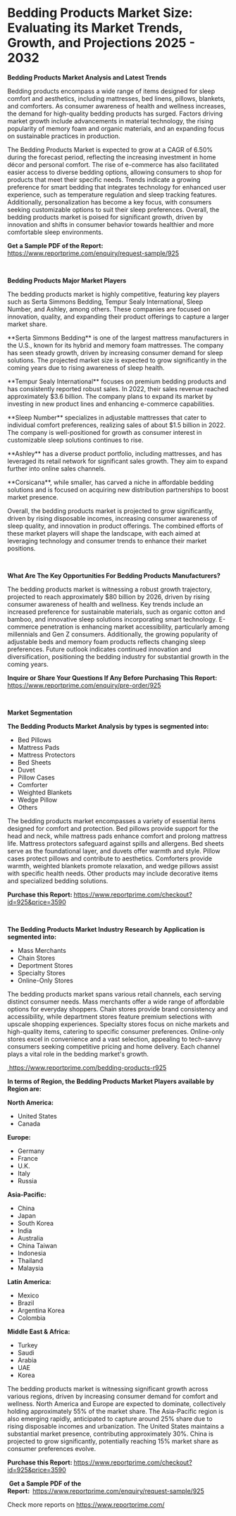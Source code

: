 <p><h1>Bedding Products Market Size: Evaluating its Market Trends, Growth, and Projections 2025 - 2032</h1></p><p><strong>Bedding Products Market Analysis and Latest Trends</strong></p>
<p><p>Bedding products encompass a wide range of items designed for sleep comfort and aesthetics, including mattresses, bed linens, pillows, blankets, and comforters. As consumer awareness of health and wellness increases, the demand for high-quality bedding products has surged. Factors driving market growth include advancements in material technology, the rising popularity of memory foam and organic materials, and an expanding focus on sustainable practices in production.</p><p>The Bedding Products Market is expected to grow at a CAGR of 6.50% during the forecast period, reflecting the increasing investment in home décor and personal comfort. The rise of e-commerce has also facilitated easier access to diverse bedding options, allowing consumers to shop for products that meet their specific needs. Trends indicate a growing preference for smart bedding that integrates technology for enhanced user experience, such as temperature regulation and sleep tracking features. Additionally, personalization has become a key focus, with consumers seeking customizable options to suit their sleep preferences. Overall, the bedding products market is poised for significant growth, driven by innovation and shifts in consumer behavior towards healthier and more comfortable sleep environments.</p></p>
<p><strong>Get a Sample PDF of the Report:&nbsp;</strong> <a href="https://www.reportprime.com/enquiry/request-sample/925?utm_campaign=3307&utm_medium=2&utm_source=Github&utm_content=ia&utm_term=18032025&utm_id=bedding-products">https://www.reportprime.com/enquiry/request-sample/925</a></p>
<p>&nbsp;</p>
<p><strong>Bedding Products Major Market Players</strong></p>
<p><p>The bedding products market is highly competitive, featuring key players such as Serta Simmons Bedding, Tempur Sealy International, Sleep Number, and Ashley, among others. These companies are focused on innovation, quality, and expanding their product offerings to capture a larger market share.</p><p>**Serta Simmons Bedding** is one of the largest mattress manufacturers in the U.S., known for its hybrid and memory foam mattresses. The company has seen steady growth, driven by increasing consumer demand for sleep solutions. The projected market size is expected to grow significantly in the coming years due to rising awareness of sleep health.</p><p>**Tempur Sealy International** focuses on premium bedding products and has consistently reported robust sales. In 2022, their sales revenue reached approximately $3.6 billion. The company plans to expand its market by investing in new product lines and enhancing e-commerce capabilities.</p><p>**Sleep Number** specializes in adjustable mattresses that cater to individual comfort preferences, realizing sales of about $1.5 billion in 2022. The company is well-positioned for growth as consumer interest in customizable sleep solutions continues to rise.</p><p>**Ashley** has a diverse product portfolio, including mattresses, and has leveraged its retail network for significant sales growth. They aim to expand further into online sales channels.</p><p>**Corsicana**, while smaller, has carved a niche in affordable bedding solutions and is focused on acquiring new distribution partnerships to boost market presence.</p><p>Overall, the bedding products market is projected to grow significantly, driven by rising disposable incomes, increasing consumer awareness of sleep quality, and innovation in product offerings. The combined efforts of these market players will shape the landscape, with each aimed at leveraging technology and consumer trends to enhance their market positions.</p></p>
<p>&nbsp;</p>
<p><strong>What Are The Key Opportunities For Bedding Products Manufacturers?</strong></p>
<p><p>The bedding products market is witnessing a robust growth trajectory, projected to reach approximately $80 billion by 2026, driven by rising consumer awareness of health and wellness. Key trends include an increased preference for sustainable materials, such as organic cotton and bamboo, and innovative sleep solutions incorporating smart technology. E-commerce penetration is enhancing market accessibility, particularly among millennials and Gen Z consumers. Additionally, the growing popularity of adjustable beds and memory foam products reflects changing sleep preferences. Future outlook indicates continued innovation and diversification, positioning the bedding industry for substantial growth in the coming years.</p></p>
<p><strong>Inquire or Share Your Questions If Any Before Purchasing This Report:</strong> <a href="https://www.reportprime.com/enquiry/pre-order/925?utm_campaign=3307&utm_medium=2&utm_source=Github&utm_content=ia&utm_term=18032025&utm_id=bedding-products">https://www.reportprime.com/enquiry/pre-order/925</a></p>
<p>&nbsp;</p>
<p><strong>Market Segmentation</strong></p>
<p><strong>The Bedding Products Market Analysis by types is segmented into:</strong></p>
<p><ul><li>Bed Pillows</li><li>Mattress Pads</li><li>Mattress Protectors</li><li>Bed Sheets</li><li>Duvet</li><li>Pillow Cases</li><li>Comforter</li><li>Weighted Blankets</li><li>Wedge Pillow</li><li>Others</li></ul></p>
<p><p>The bedding products market encompasses a variety of essential items designed for comfort and protection. Bed pillows provide support for the head and neck, while mattress pads enhance comfort and prolong mattress life. Mattress protectors safeguard against spills and allergens. Bed sheets serve as the foundational layer, and duvets offer warmth and style. Pillow cases protect pillows and contribute to aesthetics. Comforters provide warmth, weighted blankets promote relaxation, and wedge pillows assist with specific health needs. Other products may include decorative items and specialized bedding solutions.</p></p>
<p><strong>Purchase this Report:&nbsp;</strong><a href="https://www.reportprime.com/checkout?id=925&price=3590&utm_campaign=3307&utm_medium=2&utm_source=Github&utm_content=ia&utm_term=18032025&utm_id=bedding-products">https://www.reportprime.com/checkout?id=925&price=3590</a></p>
<p>&nbsp;</p>
<p><strong>The Bedding Products Market Industry Research by Application is segmented into:</strong></p>
<p><ul><li>Mass Merchants</li><li>Chain Stores</li><li>Deportment Stores</li><li>Specialty Stores</li><li>Online-Only Stores</li></ul></p>
<p><p>The bedding products market spans various retail channels, each serving distinct consumer needs. Mass merchants offer a wide range of affordable options for everyday shoppers. Chain stores provide brand consistency and accessibility, while department stores feature premium selections with upscale shopping experiences. Specialty stores focus on niche markets and high-quality items, catering to specific consumer preferences. Online-only stores excel in convenience and a vast selection, appealing to tech-savvy consumers seeking competitive pricing and home delivery. Each channel plays a vital role in the bedding market's growth.</p></p>
<p><a href="https://www.reportprime.com/bedding-products-r925?utm_campaign=3307&utm_medium=2&utm_source=Github&utm_content=ia&utm_term=18032025&utm_id=bedding-products">&nbsp;https://www.reportprime.com/bedding-products-r925</a></p>
<p><strong>In terms of Region, the Bedding Products Market Players available by Region are:</strong></p>
<p>
    <p> <strong> North America: </strong>
        <ul>
            <li>United States</li>
            <li>Canada</li>
        </ul>
        </p> 
    <p> <strong> Europe: </strong>
        <ul>
            <li>Germany</li>
            <li>France</li>
            <li>U.K.</li>
            <li>Italy</li>
            <li>Russia</li>
        </ul>
        </p> 
    <p> <strong> Asia-Pacific: </strong>
        <ul>
            <li>China</li>
            <li>Japan</li>
            <li>South Korea</li>
            <li>India</li>
            <li>Australia</li>
            <li>China Taiwan</li>
            <li>Indonesia</li>
            <li>Thailand</li>
            <li>Malaysia</li>
        </ul>
        </p> 
    <p> <strong> Latin America: </strong>
        <ul>
            <li>Mexico</li>
            <li>Brazil</li>
            <li>Argentina Korea</li>
            <li>Colombia</li>
        </ul>
        </p> 
    <p> <strong> Middle East & Africa: </strong>
        <ul>
            <li>Turkey</li>
            <li>Saudi</li>
            <li>Arabia</li>
            <li>UAE</li>
            <li>Korea</li>
        </ul>
    </p>
    </p>
<p><p>The bedding products market is witnessing significant growth across various regions, driven by increasing consumer demand for comfort and wellness. North America and Europe are expected to dominate, collectively holding approximately 55% of the market share. The Asia-Pacific region is also emerging rapidly, anticipated to capture around 25% share due to rising disposable incomes and urbanization. The United States maintains a substantial market presence, contributing approximately 30%. China is projected to grow significantly, potentially reaching 15% market share as consumer preferences evolve.</p></p>
<p><strong>Purchase this Report: </strong><a href="https://www.reportprime.com/checkout?id=925&price=3590&utm_campaign=3307&utm_medium=2&utm_source=Github&utm_content=ia&utm_term=18032025&utm_id=bedding-products">https://www.reportprime.com/checkout?id=925&price=3590</a></p>
<p>&nbsp;<strong>Get a Sample PDF of the Report:&nbsp;&nbsp;</strong><a href="https://www.reportprime.com/enquiry/request-sample/925?utm_campaign=3307&utm_medium=2&utm_source=Github&utm_content=ia&utm_term=18032025&utm_id=bedding-products">https://www.reportprime.com/enquiry/request-sample/925</a></p>
<p><strong></strong></p>
<p>Check more reports on <a href="https://www.reportprime.com/?utm_campaign=3307&utm_medium=2&utm_source=Github&utm_content=ia&utm_term=18032025&utm_id=bedding-products">https://www.reportprime.com/</a></p>